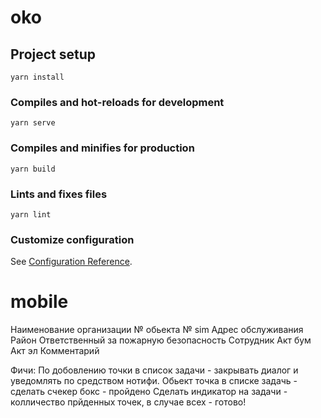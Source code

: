 # oko

## Project setup
```
yarn install
```

### Compiles and hot-reloads for development
```
yarn serve
```

### Compiles and minifies for production
```
yarn build
```

### Lints and fixes files
```
yarn lint
```

### Customize configuration
See [Configuration Reference](https://cli.vuejs.org/config/).
# mobile

Наименование организации
№ обьекта
№ sim
Адрес обслуживания
Район
Ответственный за пожарную безопасность
Сотрудник
Акт бум
Акт эл
Комментарий

Фичи:
По добовлению точки в список задачи - закрывать диалог и уведомлять по средством нотифи.
Обьект точка в списке задачь - сделать счекер бокс - пройдено
Сделать индикатор на задачи - колличество прйденных точек, в случае всех - готово!



